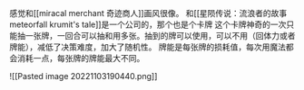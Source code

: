 感觉和[[miracal merchant 奇迹商人]]画风很像。
和[[星陨传说：流浪者的故事 meteorfall krumit's tale]]是一个公司的，那个也是个卡牌
这个卡牌神奇的一次只能抽一张牌，一回合可以抽和用多张。抽到的牌可以使用，可以不用（回体力或者牌能），减低了决策难度，加大了随机性。
牌能是每张牌的损耗值，每次用魔法都会消耗一点，每张牌的牌能最大不同。

![[Pasted image 20221103190440.png]]